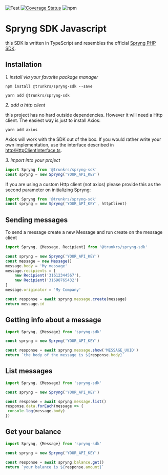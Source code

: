 ![Test](https://github.com/Trunkrs/spryng-js-sdk/workflows/Test/badge.svg?branch=master&event=push) [![Coverage Status](https://coveralls.io/repos/github/Trunkrs/spryng-js-sdk/badge.svg?branch=master)](https://coveralls.io/github/Trunkrs/spryng-js-sdk?branch=master) ![npm](https://img.shields.io/npm/v/@trunkrs/spryng-sdk)

# Spryng SDK Javascript

this SDK is written in TypeScript and resembles the official [Spryng PHP SDK](https://github.com/Spryng/rest-api-php).

## Installation

*1. install via your favorite package manager*

`npm install @trunkrs/spryng-sdk --save`

`yarn add @trunkrs/spryng-sdk`

*2. add a http client*

this project has no hard outside dependencies. However it will need a Http client. The easiest way is just to install Axios:

`yarn add axios`

Axios will work with the SDK out of the box. If you would rather write your own implementation, use the interface described in [http/HttpClientInterface.ts](https://github.com/Trunkrs/spryng-js-sdk/blob/master/src/http/HttpClientInterface.ts).

*3. import into your project*

```typescript
import Spryng from '@trunkrs/spryng-sdk'
const spryng = new Spryng('YOUR_API_KEY')
```

If you are using a custom Http client (not axios) please provide this as the second parameter on initializing Spryng:

```typescript
import Spryng from '@trunkrs/spryng-sdk'
const spryng = new Spryng('YOUR_API_KEY', httpClient)
```

## Sending messages

To send a message create a new Message and run create on the message client

```typescript
import Spryng, {Message, Recipient} from '@trunkrs/spryng-sdk'

const spryng = new Spryng('YOUR_API_KEY')
const message = new Message()
message.body = 'My message'
message.recipients = [
    new Recipient('31612344567'),
    new Recipient('31698765432')
]
message.originator = 'My Company'

const response = await spryng.message.create(message)
return message.id
```

## Getting info about a message

```typescript
import Spryng, {Message} from 'spryng-sdk'

const spryng = new Spryng('YOUR_API_KEY')

const response = await spryng.message.show('MESSAGE_UUID')
return `the body of the message is ${response.body}`
```

## List messages

```typescript
import Spryng, {Message} from 'spryng-sdk'

const spryng = new Spryng('YOUR_API_KEY')

const response = await spryng.message.list()
response.data.forEach(message => {
 console.log(message.body)
})
```

## Get your balance

```typescript
import Spryng, {Message} from 'spryng-sdk'

const spryng = new Spryng('YOUR_API_KEY')

const response = await spryng.balance.get()
return `your balance is ${response.amount}`
```
